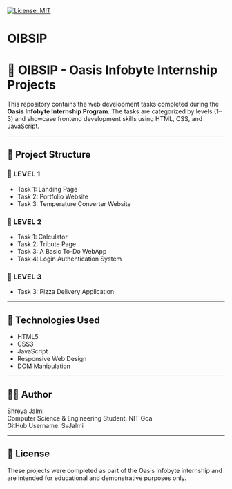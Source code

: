 [![License: MIT](https://img.shields.io/badge/License-MIT-yellow.svg)](https://opensource.org/licenses/MIT)
# OIBSIP
# 🌟 OIBSIP - Oasis Infobyte Internship Projects

This repository contains the web development tasks completed during the **Oasis Infobyte Internship Program**. The tasks are categorized by levels (1–3) and showcase frontend development skills using HTML, CSS, and JavaScript.

---

## 📁 Project Structure

### 🔹 LEVEL 1
- Task 1: Landing Page  
- Task 2: Portfolio Website  
- Task 3: Temperature Converter Website  

### 🔹 LEVEL 2
- Task 1: Calculator  
- Task 2: Tribute Page  
- Task 3: A Basic To-Do WebApp  
- Task 4: Login Authentication System  

### 🔹 LEVEL 3
- Task 3: Pizza Delivery Application  

---

## 🚀 Technologies Used
- HTML5  
- CSS3  
- JavaScript  
- Responsive Web Design  
- DOM Manipulation  

---

## 👩‍💻 Author

Shreya Jalmi  
Computer Science & Engineering Student, NIT Goa  
GitHub Username: SvJalmi  

---

## 📜 License

These projects were completed as part of the Oasis Infobyte internship and are intended for educational and demonstrative purposes only.
